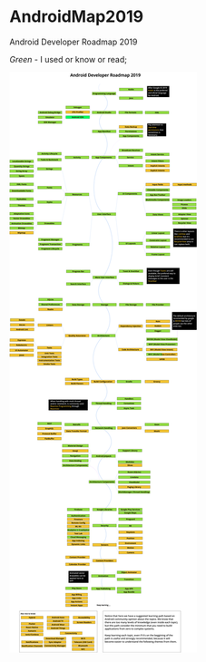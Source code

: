 # AndroidMap2019
Android Developer Roadmap 2019

*Green* - I used or know or read;

![alt text](https://github.com/EvgenBES/AndroidMap2019/blob/master/android_roadmap.png)
